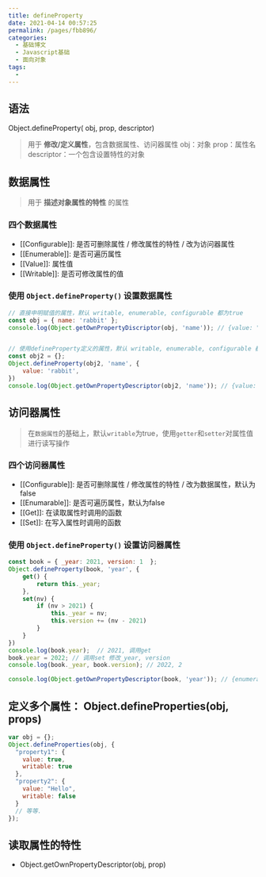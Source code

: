 ```yaml
---
title: defineProperty
date: 2021-04-14 00:57:25
permalink: /pages/fbb896/
categories:
  - 基础博文
  - Javascript基础
  - 面向对象
tags:
  -
---
```



## 语法
Object.defineProperty( obj, prop, descriptor)
> 用于 **修改/定义属性**，包含数据属性、访问器属性
> obj：对象
> prop：属性名
> descriptor：一个包含设置特性的对象

## 数据属性
> 用于 **描述对象属性的特性** 的属性

### 四个数据属性
+ [[Configurable]]: 是否可删除属性 / 修改属性的特性 / 改为访问器属性
+ [[Enumerable]]: 是否可遍历属性
+ [[Value]]: 属性值
+ [[Writable]]: 是否可修改属性的值

### 使用 `Object.defineProperty()` 设置数据属性

```js
// 直接申明赋值的属性，默认 writable, enumerable, configurable 都为true
const obj = { name: 'rabbit' };
console.log(Object.getOwnPropertyDiscriptor(obj, 'name')); // {value: "rabbit", writable: true, enumerable: true, configurable: true}


// 使用defineProperty定义的属性，默认 writable, enumerable, configurable 都为false
const obj2 = {};
Object.defineProperty(obj2, 'name', {
    value: 'rabbit',
})
console.log(Object.getOwnPropertyDescriptor(obj2, 'name')); // {value: "rabbit", writable: false, enumerable: false, configurable: false}
```

## 访问器属性
> 在`数据属性`的基础上，默认`writable`为true，使用`getter`和`setter`对属性值进行读写操作

### 四个访问器属性
+ [[Configurable]]: 是否可删除属性 / 修改属性的特性 / 改为数据属性，默认为false
+ [[Enumarable]]: 是否可遍历属性，默认为false
+ [[Get]]: 在读取属性时调用的函数
+ [[Set]]: 在写入属性时调用的函数


### 使用 `Object.defineProperty()` 设置访问器属性
```js
const book = { _year: 2021, version: 1  };
Object.defineProperty(book, 'year', {
    get() {
        return this._year;
    },
    set(nv) {
        if (nv > 2021) {
            this._year = nv;
            this.version += (nv - 2021)
        }
    }
})
console.log(book.year);  // 2021, 调用get
book.year = 2022; // 调用set 修改_year, version
console.log(book._year, book.version); // 2022, 2

console.log(Object.getOwnPropertyDescriptor(book, 'year')); // {enumerable: false, configurable: false, get: ƒ, set: ƒ}
```


## 定义多个属性： Object.defineProperties(obj, props)
```js
var obj = {};
Object.defineProperties(obj, {
  "property1": {
    value: true,
    writable: true
  },
  "property2": {
    value: "Hello",
    writable: false
  }
  // 等等.
});
```

## 读取属性的特性
+ Object.getOwnPropertyDescriptor(obj, prop)